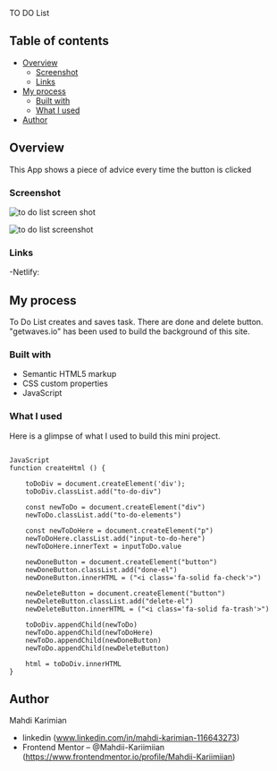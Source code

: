 TO DO List 

## Table of contents

- [Overview](#overview)
  - [Screenshot](#screenshot)
  - [Links](#links)
- [My process](#my-process)
  - [Built with](#built-with)
  - [What I used](#what-i-learned)
- [Author](#author)

## Overview
This App shows a piece of advice every time the button is clicked

### Screenshot

![to do list screen shot ](https://github.com/Mahdii-Kariimiian/To-Do-List-/assets/134393975/469921f4-3b46-4e71-957f-d9c20b6b1173)

![to do list screenshot](https://github.com/Mahdii-Kariimiian/To-Do-List-/assets/134393975/7db9e73c-c9aa-4389-a4a7-9d7eed0e7c8e)


### Links
-Netlify: 

## My process
To Do List creates and saves task. There are done and delete button. "getwaves.io" has been used to build the background of this site.

### Built with

- Semantic HTML5 markup
- CSS custom properties
- JavaScript

### What I used

Here is a glimpse of what I used to build this mini project.
````

JavaScript
function createHtml () {

    toDoDiv = document.createElement('div');
    toDoDiv.classList.add("to-do-div")

    const newToDo = document.createElement("div")
    newToDo.classList.add("to-do-elements")

    const newToDoHere = document.createElement("p")
    newToDoHere.classList.add("input-to-do-here")
    newToDoHere.innerText = inputToDo.value

    newDoneButton = document.createElement("button")
    newDoneButton.classList.add("done-el")
    newDoneButton.innerHTML = ("<i class='fa-solid fa-check'>")

    newDeleteButton = document.createElement("button")
    newDeleteButton.classList.add("delete-el")
    newDeleteButton.innerHTML = ("<i class='fa-solid fa-trash'>")

    toDoDiv.appendChild(newToDo)
    newToDo.appendChild(newToDoHere)
    newToDo.appendChild(newDoneButton)
    newToDo.appendChild(newDeleteButton)

    html = toDoDiv.innerHTML
}

````
## Author
Mahdi Karimian
- linkedin (www.linkedin.com/in/mahdi-karimian-116643273)
- Frontend Mentor – @Mahdii-Kariimiian (https://www.frontendmentor.io/profile/Mahdii-Kariimiian)


